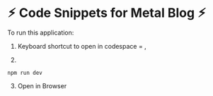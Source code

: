 # ⚡︎ Code Snippets for Metal Blog ⚡︎


To run this application:

1. Keyboard shortcut to open in codespace =  ,

2. 
```
npm run dev
```
 
3. Open in Browser
